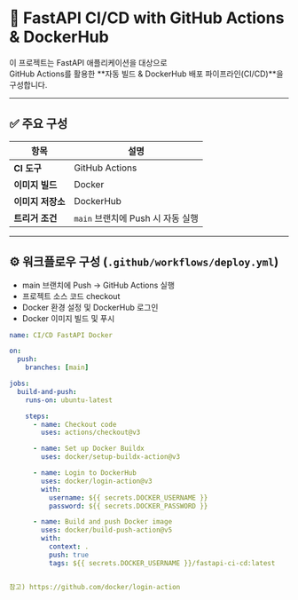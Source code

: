 # 🚀 FastAPI CI/CD with GitHub Actions & DockerHub

이 프로젝트는 FastAPI 애플리케이션을 대상으로  
GitHub Actions를 활용한 **자동 빌드 & DockerHub 배포 파이프라인(CI/CD)**을 구성합니다.

---

## ✅ 주요 구성

| 항목 | 설명 |
|------|------|
| **CI 도구** | GitHub Actions |
| **이미지 빌드** | Docker |
| **이미지 저장소** | DockerHub |
| **트리거 조건** | `main` 브랜치에 Push 시 자동 실행 |

---

## ⚙️ 워크플로우 구성 (`.github/workflows/deploy.yml`)

- main 브랜치에 Push → GitHub Actions 실행
- 프로젝트 소스 코드 checkout
- Docker 환경 설정 및 DockerHub 로그인
- Docker 이미지 빌드 및 푸시

```yaml
name: CI/CD FastAPI Docker

on:
  push:
    branches: [main]

jobs:
  build-and-push:
    runs-on: ubuntu-latest

    steps:
      - name: Checkout code
        uses: actions/checkout@v3

      - name: Set up Docker Buildx
        uses: docker/setup-buildx-action@v3

      - name: Login to DockerHub
        uses: docker/login-action@v3
        with:
          username: ${{ secrets.DOCKER_USERNAME }}
          password: ${{ secrets.DOCKER_PASSWORD }}

      - name: Build and push Docker image
        uses: docker/build-push-action@v5
        with:
          context: .
          push: true
          tags: ${{ secrets.DOCKER_USERNAME }}/fastapi-ci-cd:latest


참고) https://github.com/docker/login-action
